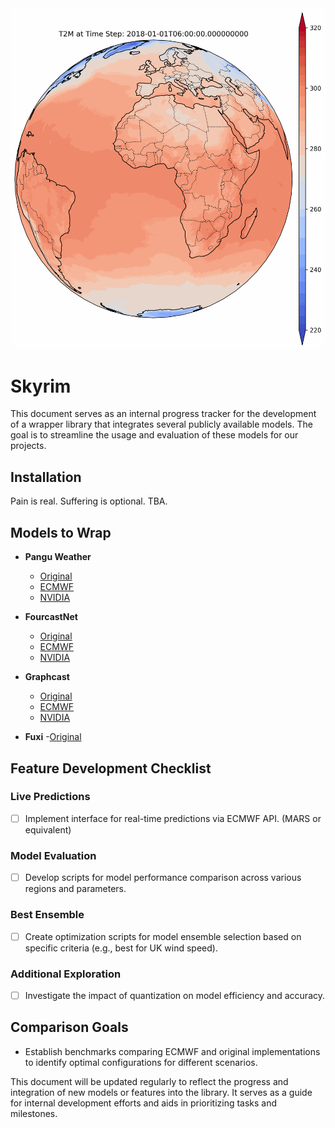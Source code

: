 
<div align="center">
    <img src="./assets/output_animation_ortho.gif" alt="skyrim">
</div>

# Skyrim

This document serves as an internal progress tracker for the development of a wrapper library that integrates several publicly available models. The goal is to streamline the usage and evaluation of these models for our projects.

## Installation

Pain is real. Suffering is optional. 
TBA.

## Models to Wrap

- **Pangu Weather**
  - [Original](https://github.com/198808xc/Pangu-Weather)
  - [ECMWF](https://github.com/ecmwf-lab/ai-models-panguweather)
  - [NVIDIA](https://github.com/NVIDIA/earth2mip)

- **FourcastNet**
  - [Original](https://github.com/NVlabs/FourCastNet)
  - [ECMWF](https://github.com/ecmwf-lab/ai-models-fourcastnetv2)
  - [NVIDIA](https://github.com/NVIDIA/earth2mip)

- **Graphcast**
  - [Original](https://github.com/google-deepmind/graphcast)
  - [ECMWF](https://github.com/ecmwf-lab/ai-models-graphcast)
  - [NVIDIA](https://github.com/NVIDIA/earth2mip)

- **Fuxi**
  -[Original](https://github.com/tpys/FuXi)

## Feature Development Checklist

### Live Predictions
- [ ] Implement interface for real-time predictions via ECMWF API. (MARS or equivalent)

### Model Evaluation
- [ ] Develop scripts for model performance comparison across various regions and parameters.

### Best Ensemble
- [ ] Create optimization scripts for model ensemble selection based on specific criteria (e.g., best for UK wind speed).

### Additional Exploration
- [ ] Investigate the impact of quantization on model efficiency and accuracy.

## Comparison Goals
- Establish benchmarks comparing ECMWF and original implementations to identify optimal configurations for different scenarios.

This document will be updated regularly to reflect the progress and integration of new models or features into the library. It serves as a guide for internal development efforts and aids in prioritizing tasks and milestones.
